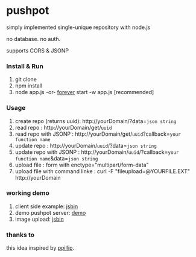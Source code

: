 pushpot
=============

simply implemented single-unique repository with node.js

no database. no auth.

supports CORS & JSONP

### Install & Run
1. git clone
1. npm install
1. node app.js -or- [forever](https://github.com/nodejitsu/forever) start -w app.js [recommended]

### Usage
1. create repo (returns uuid): http://yourDomain/?data=`json string`
1. read repo : http://yourDomain/get/`uuid`
1. read repo with JSONP : http://yourDomain/get/`uuid`?callback=`your function name`
1. update repo : http://yourDomain/`uuid`/?data=`json string`
1. update repo with JSONP : http://yourDomain/`uuid`/?callback=`your function name`&data=`json string`
1. upload file : form with enctype="multipart/form-data"
1. upload file with command linke : curl -F "fileupload=@YOURFILE.EXT" http://yourDomain

### working demo
1. client side example: [jsbin](http://jsbin.com/evijes/11/edit)
1. demo pushpot server: [demo](http://pushpot.aws.af.cm)
1. image upload: [jsbin](http://jsbin.com/usonac/1/edit)

### thanks to
this idea inspired by [ppillip](http://ppillip.com).